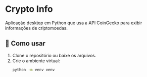 # Crypto Info

Aplicação desktop em Python que usa a API CoinGecko para exibir informações de criptomoedas.

## 🔧 Como usar

1. Clone o repositório ou baixe os arquivos.
2. Crie o ambiente virtual:
   ```bash
   python -m venv venv
